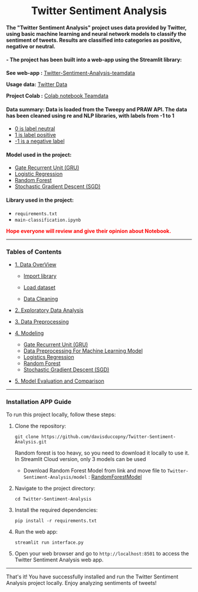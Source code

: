 <h1 align="center">Twitter Sentiment Analysis</h1>

#### The "Twitter Sentiment Analysis" project uses data provided by Twitter, using basic machine learning and neural network models to classify the sentiment of tweets. Results are classified into categories as positive, negative or neutral.
#### - The project has been built into a web-app using the Streamlit library:
**See web-app :** [Twitter-Sentiment-Analysis-teamdata](https://twitter-sentiment-analysis-teamdata.streamlit.app/)

**Usage data:** [Twitter Data](https://www.kaggle.com/datasets/cosmos98/twitter-and-reddit-sentimental-analysis-dataset?select=Twitter_Data.csv)

**Project Colab :** [Colab notebook Teamdata](https://drive.google.com/file/d/1D9dFuZekG6cmH-0J1e730DDUZ5qzl7zu/view?usp=sharing)

#### Data summary: Data is loaded from the Tweepy and PRAW API. The data has been cleaned using re and NLP libraries, with labels from -1 to 1
* [ 0 is label neutral ](#1)
* [ 1 is label positive](#2)
* [ -1 is a negative label](#3)


#### Model used in the project:
* [Gate Recurrent Unit (GRU) ](#1)
* [Logistic Regression](#2)
* [Random Forest](#3)
* [Stochastic Gradient Descent (SGD)](#3)

#### Library used in the project:
* ```requirements.txt```
* ```main-classification.ipynb```

   
 **<span style="color:red;"> Hope everyone will review and give their opinion about Notebook.</span>**


   <a id='top'></a>
______________________________________________________
### Tables of Contents


* [1. Data OverView](#1)
    
    - [Import library](#1.1)
    
    - [Load dataset](#1.2)
    
    - [Data Cleaning](#1.3)
        
* [2. Exploratory Data Analysis](#2)      

* [3. Data Preprocessing ](#3)

* [4. Modeling](#4)
    
    - [Gate Recurrent Unit (GRU)](#4.1)
    - [Data Preprocessing For Machine Learning Model](#4.2)
    - [Logistics Regression](#4.3)
    - [Random Forest](#4.4)
    - [Stochastic Gradient Descent (SGD)](#4.5)

* [5. Model Evaluation and Comparison](#5)
_____________________________________________________________
### Installation APP Guide <a id="6"></a>

To run this project locally, follow these steps:

1. Clone the repository:
    ```
    git clone https://github.com/davisduccopny/Twitter-Sentiment-Analysis.git
    ```
    Random forest is too heavy, so you need to download it locally to use it. In Streamlit Cloud version, only 3 models can be used
    - Download Random Forest Model from link and move file to ```Twitter-Sentiment-Analysis/model``` : [RandomForestModel](https://drive.google.com/file/d/1eu-PX2uWr5hLFXAQ2eJfaI4KHMmFhds1/view?usp=sharing)

2. Navigate to the project directory:
    ```
    cd Twitter-Sentiment-Analysis
    ```

3. Install the required dependencies:
    ```
    pip install -r requirements.txt
    ```
4. Run the web app:
    ```
    streamlit run interface.py
    ```

5. Open your web browser and go to `http://localhost:8501` to access the Twitter Sentiment Analysis web app.

---

That's it! You have successfully installed and run the Twitter Sentiment Analysis project locally. Enjoy analyzing sentiments of tweets!
